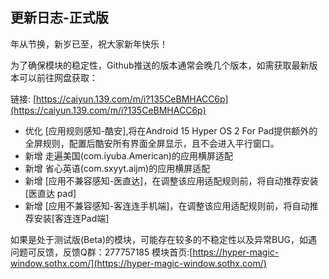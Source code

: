 ## 更新日志-正式版

年从节换，新岁已至，祝大家新年快乐！

为了确保模块的稳定性，Github推送的版本通常会晚几个版本，如需获取最新版本可以前往网盘获取：

链接: [https://caiyun.139.com/m/i?135CeBMHACC6p](https://caiyun.139.com/m/i?135CeBMHACC6p)

- 优化 [应用规则感知-酷安],将在Android 15 Hyper OS 2 For Pad提供额外的全屏规则，配置后酷安所有界面全屏显示，且不会进入平行窗口。
- 新增 走遍美国(com.iyuba.American)的应用横屏适配
- 新增 省心英语(com.sxyyt.aijm)的应用横屏适配
- 新增 [应用不兼容感知-医直达]，在调整该应用适配规则前，将自动推荐安装[医直达 pad]
- 新增 [应用不兼容感知-客连连手机端]，在调整该应用适配规则前，将自动推荐安装[客连连Pad端]


如果是处于测试版(Beta)的模块，可能存在较多的不稳定性以及异常BUG，如遇问题可反馈，反馈Q群：277757185
模块首页:[https://hyper-magic-window.sothx.com/](https://hyper-magic-window.sothx.com/)
